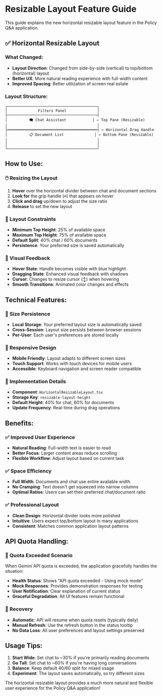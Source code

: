 # Resizable Layout Feature Guide

This guide explains the new horizontal resizable layout feature in the Policy Q&A application.

## ✅ **Horizontal Resizable Layout**

### **What Changed:**
- **Layout Direction**: Changed from side-by-side (vertical) to top/bottom (horizontal) layout
- **Better UX**: More natural reading experience with full-width content
- **Improved Spacing**: Better utilization of screen real estate

### **Layout Structure:**

```
┌─────────────────────────────────────────┐
│              Filters Panel              │
├─────────────────────────────────────────┤
│          🗨️ Chat Assistant            │ ← Top Pane (Resizable)
│                                         │
├═════════════════════════════════════════┤ ← Horizontal Drag Handle
│          📋 Document List              │ ← Bottom Pane (Resizable)
│                                         │
│                                         │
└─────────────────────────────────────────┘
```

## **How to Use:**

### **🖱️ Resizing the Layout**
1. **Hover** over the horizontal divider between chat and document sections
2. **Look for** the grip handle (≡) that appears on hover
3. **Click and drag** up/down to adjust the size ratio
4. **Release** to set the new layout

### **📐 Layout Constraints**
- **Minimum Top Height**: 25% of available space
- **Maximum Top Height**: 75% of available space
- **Default Split**: 40% chat / 60% documents
- **Persistence**: Your preferred size is saved automatically

### **🎨 Visual Feedback**
- **Hover State**: Handle becomes visible with blue highlight
- **Dragging State**: Enhanced visual feedback with shadows
- **Cursor**: Changes to resize cursor (↕) when hovering
- **Smooth Transitions**: Animated color changes and effects

## **Technical Features:**

### **💾 Size Persistence**
- **Local Storage**: Your preferred layout size is automatically saved
- **Cross-Session**: Layout size persists between browser sessions
- **Per-User**: Each user's preferences are stored locally

### **📱 Responsive Design**
- **Mobile Friendly**: Layout adapts to different screen sizes
- **Touch Support**: Works with touch devices for mobile users
- **Accessible**: Keyboard navigation and screen reader compatible

### **🔧 Implementation Details**
- **Component**: `HorizontalResizableLayout.tsx`
- **Storage Key**: `resizable-layout-height`
- **Default Height**: 40% for chat, 60% for documents
- **Update Frequency**: Real-time during drag operations

## **Benefits:**

### **✅ Improved User Experience**
- **Natural Reading**: Full-width text is easier to read
- **Better Focus**: Larger content areas reduce scrolling
- **Flexible Workflow**: Adjust layout based on current task

### **✅ Space Efficiency**
- **Full Width**: Documents and chat use entire available width
- **No Cramping**: Text doesn't get squeezed into narrow columns
- **Optimal Ratios**: Users can set their preferred chat/document ratio

### **✅ Professional Layout**
- **Clean Design**: Horizontal divider looks more polished
- **Intuitive**: Users expect top/bottom layout in many applications
- **Consistent**: Matches common application layout patterns

## **API Quota Handling:**

### **🚫 Quota Exceeded Scenario**
When Gemini API quota is exceeded, the application gracefully handles the situation:

- **Health Status**: Shows "API quota exceeded - Using mock mode"
- **Mock Responses**: Provides demonstration responses for testing
- **User Notification**: Clear explanation of current status
- **Graceful Degradation**: All UI features remain functional

### **🔄 Recovery**
- **Automatic**: API will resume when quota resets (typically daily)
- **Manual Refresh**: Use the refresh button in the status tooltip
- **No Data Loss**: All user preferences and layout settings preserved

## **Usage Tips:**

1. **Start Wide**: Set chat to ~30% if you're primarily reading documents
2. **Go Tall**: Set chat to ~60% if you're having long conversations
3. **Balance**: Keep default 40/60 split for mixed usage
4. **Experiment**: The layout saves automatically, so try different sizes

The horizontal resizable layout provides a much more natural and flexible user experience for the Policy Q&A application!
